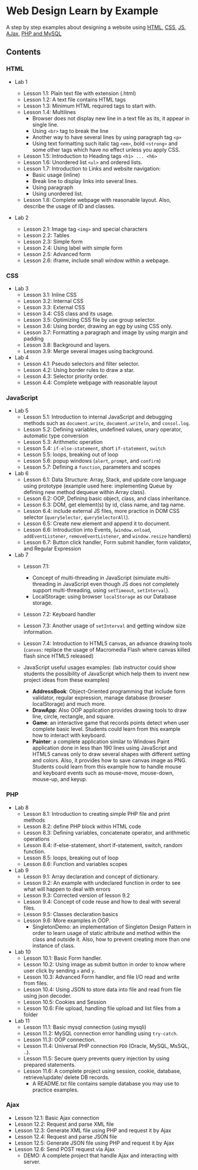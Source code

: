 # Web Design Learn by Example
A step by step examples about designing a website using [HTML](#html), [CSS](#css), [JS](#JavaScript), [AJax](#Ajax), [PHP and MySQL](#php)

## Contents
### HTML
- Lab 1
  - Lesson 1.1: Plain text file with extension (.html)
  - Lesson 1.2: A text file contains HTML tags
  - Lesson 1.3: Minimum HTML required tags to start with.
  - Lesson 1.4: Multilines
    - Browser does not display new line in a text file as its, it appear in single line.
    - Using `<br>` tag to break the line
    - Another way to have several lines by using paragraph tag `<p>`
    - Using text formatting such italic tag `<em>`, bold `<strong>` and some other tags which have no effect unless you apply CSS.
  - Lesson 1.5: Introduction to Heading tags `<h1> ... <h6>`
  - Lesson 1.6: Unordered list `<ul>` and ordered lists.
  - Lesson 1.7: Introduction to Links and website navigation:
    - Basic usage (inline)
    - Break line to display links into several lines.
    - Using paragraph
    - Using unordered list.
  - Lesson 1.8: Complete webpage with reasonable layout. Also, describe the usage of ID and classes.

- Lab 2
  - Lesson 2.1: Image tag `<img>` and special characters
  - Lesson 2.2: Tables
  - Lesson 2.3: Simple form
  - Lesson 2.4: Using label with simple form
  - Lesson 2.5: Advanced form
  - Lesson 2.6: iframe, include small window within a webpage.

### CSS
- Lab 3
  - Lesson 3.1: Inline CSS
  - Lesson 3.2: Internal CSS
  - Lesson 3.3: External CSS
  - Lesson 3.4: CSS class and its usage.
  - Lesson 3.5: Optimizing CSS file by use group selector.
  - Lesson 3.6: Using border, drawing an egg by using CSS only.
  - Lesson 3.7: Formatting a paragraph and image by using margin and padding
  - Lesson 3.8: Background and layers.
  - Lesson 3.9: Merge several images using background.
- Lab 4
  - Lesson 4.1: Pseudo selectors and filter selector.
  - Lesson 4.2: Using border rules to draw a star.
  - Lesson 4.3: Selector priority order.
  - Lesson 4.4: Complete webpage with reasonable layout

### JavaScript
- Lab 5
  - Lesson 5.1: Introduction to internal JavaScript and debugging methods such as `document.write`, `document.writeln`, and `consol.log`.
  - Lesson 5.2: Defining variables, undefined values, unary operator, automatic type conversion
  - Lesson 5.3: Arithmetic operation
  - Lesson 5.4: `if-else-statement`, short `if-statement`, `switch`
  - Lesson 5.5: loops, breaking out of loop
  - Lesson 5.6: popup windows (`alert`, `prompt`, and `confirm`)
  - Lesson 5.7: Defining a `function`, parameters and scopes
- Lab 6
  - Lesson 6.1: Data Structure: Array, Stack, and update core language using prototype (example used here: implementing Queue by defining new method dequeue within Array class).
  - Lesson 6.2: OOP, Defining basic object, class, and class inheritance.
  - Lesson 6.3: DOM, get element(s) by id, class name, and tag name.
  - Lesson 6.4: include external JS files, more practice in DOM CSS selector (`querySelector`, `querySelectorAll`).
  - Lesson 6.5: Create new element and append it to document.
  - Lesson 6.6: Introduction into Events, (`window.onload`, `addEventListener`, `removeEventListener`, and `window.resize` handlers)
  - Lesson 6.7: Button click handler, Form submit handler, form validator, and Regular Expression
- Lab 7
  - Lesson 7.1:
    - Concept of multi-threading in JavaScript (simulate multi-threading in JavaScript even though JS does not completely support multi-threading, using `setTimeout`, `setInterval`).
    - LocalStorage: using browser `localStorage` as our Database storage. 
  - Lesson 7.2: Keyboard handler
  - Lesson 7.3: Another usage of `setInterval` and getting window size information.
  - Lesson 7.4: Introduction to HTML5 canvas, an advance drawing tools (`canvas`: replace the usage of Macromedia Flash where canvas killed flash since HTML5 released)

  - JavaScript useful usages examples: (lab instructor could show students the possibility of JavaScript which help them to invent new project ideas from these examples)
    - **AddressBook**: Object-Oriented programming that include form validator, regular expression, manage database (browser localStorage) and much more.
    - **DrawApp**: Also OOP application provides drawing tools to draw line, circle, rectangle, and square.
    - **Game**: an interactive game that records points detect when user complete basic level. Students could learn from this example how to interact with keyboard.
    - **Painter**: a complete application similar to Windows Paint application done in less than 190 lines using JavaScript and HTML5 canvas only to draw several shapes with different setting and colors. Also, it provides how to save canvas image as PNG. Students could learn from this example how to handle mouse and keyboard events such as mouse-move, mouse-down, mouse-up, and keyup.

### PHP
- Lab 8
  - Lesson 8.1: Introduction to creating simple PHP file and print methods
  - Lesson 8.2: define PHP block within HTML code
  - Lesson 8.3: Defining variables, concatenate operator, and arithmetic operations
  - Lesson 8.4: if-else-statement, short if-statement, switch, random function.
  - Lesson 8.5: loops, breaking out of loop
  - Lesson 8.6: Function and variables scopes
- Lab 9
  - Lesson 9.1: Array declaration and concept of dictionary.
  - Lesson 9.2: An example with undeclared function in order to see what will happen to deal with errors
  - Lesson 9.3: Corrected version of lesson 9.2
  - Lesson 9.4: Concept of code reuse and how to deal with several files.
  - Lesson 9.5: Classes declaration basics
  - Lesson 9.6: More examples in OOP.
    - SingletonDemo: an implementation of Singleton Design Pattern in order to learn usage of static attribute and method within the class and outside it. Also, how to prevent creating more than one instance of class.
- Lab 10
  - Lesson 10.1: Basic Form handler.
  - Lesson 10.2: Using image as submit button in order to know where user click by sending `x` and `y`.
  - Lesson 10.3: Advanced Form handler, and file I/O read and write from files.
  - Lesson 10.4: Using JSON to store data into file and read from file using json decoder.
  - Lesson 10.5: Cookies and Session
  - Lesson 10.6: File upload, handling file upload and list files from a folder
- Lab 11
  - Lesson 11.1: Basic mysql connection (using mysqli)
  - Lesson 11.2: MySQL connection error handling using `try-catch`.
  - Lesson 11.3: OOP connection.
  - Lesson 11.4: Universal PHP connection `PDO` (Oracle, MySQL, MsSQL, ..).
  - Lesson 11.5: Secure query prevents query injection by using prepared statements.
  - Lesson 11.6: A complete project using session, cookie, database, retrieve/update/ delete DB records.
    - A README.txt file contains sample database you may use to practice examples.
### Ajax
  - Lesson 12.1: Basic Ajax connection
  - Lesson 12.2: Request and parse XML file
  - Lesson 12.3: Generate XML file using PHP and request it by Ajax
  - Lesson 12.4: Request and parse JSON file
  - Lesson 12.5: Generate JSON file using PHP and request it by Ajax
  - Lesson 12.6: Send POST request via Ajax
    - DEMO: A complete project that handle Ajax and interacting with server.
